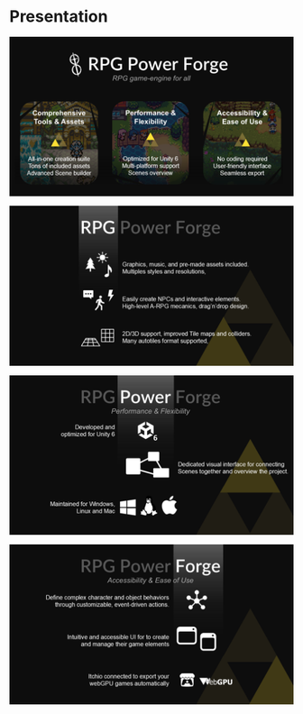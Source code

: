 # Presentation 

![slide.png](./../../../media/about/presentation/diapositive1.png)

![slide.png](./../../../media/about/presentation/diapositive2.png)

![slide.png](./../../../media/about/presentation/diapositive3.png)

![slide.png](./../../../media/about/presentation/diapositive4.png)